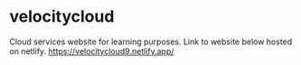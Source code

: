 # velocitycloud
Cloud services website for learning purposes. 
Link to website below hosted on netlify. 
https://velocitycloud9.netlify.app/
